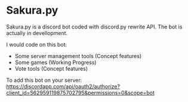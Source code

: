 # Sakura.py

Sakura.py is a discord bot coded with discord.py rewrite API.
The bot is actually in devellopment.

I would code on this bot:
- Some server management tools (Concept features)
- Some games (Working Progress)
- Vote tools (Concept features)

To add this bot on your server:
https://discordapp.com/api/oauth2/authorize?client_id=562959119875702795&permissions=0&scope=bot
